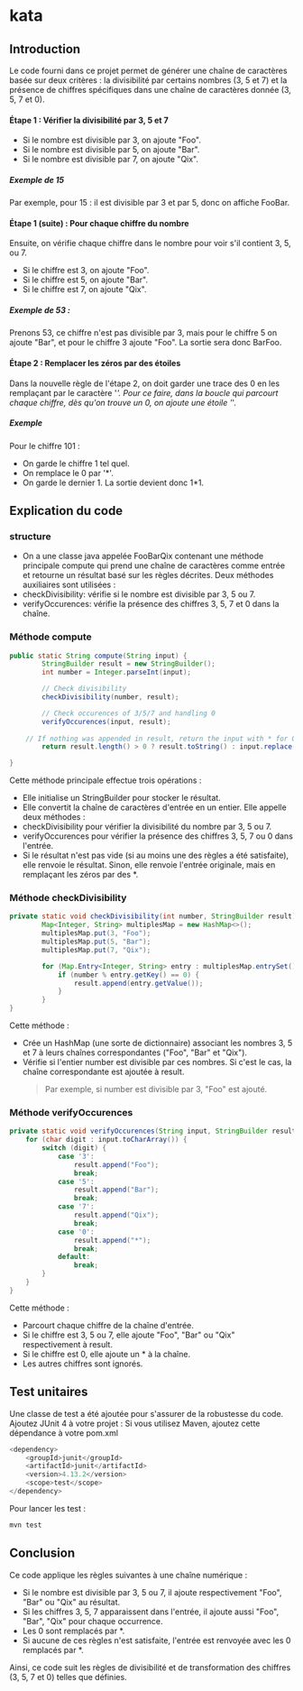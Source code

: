 # kata

## Introduction 
Le code fourni dans ce projet permet de générer une chaîne de caractères basée sur deux critères : la divisibilité par certains nombres (3, 5 et 7) et la présence de chiffres spécifiques dans une chaîne de caractères donnée (3, 5, 7 et 0).

#### Étape 1 : Vérifier la divisibilité par 3, 5 et 7
- Si le nombre est divisible par 3, on ajoute "Foo".
- Si le nombre est divisible par 5, on ajoute "Bar".
- Si le nombre est divisible par 7, on ajoute "Qix".

##### Exemple de 15
Par exemple, pour 15 : il est divisible par 3 et par 5, donc on affiche FooBar.

#### Étape 1 (suite) : Pour chaque chiffre du nombre
Ensuite, on vérifie chaque chiffre dans le nombre pour voir s'il contient 3, 5, ou 7.

- Si le chiffre est 3, on ajoute "Foo".
- Si le chiffre est 5, on ajoute "Bar".
- Si le chiffre est 7, on ajoute "Qix".

##### Exemple de 53 :

Prenons 53, ce chiffre n'est pas divisible par 3, mais pour le chiffre 5 on ajoute "Bar", et pour le chiffre 3 ajoute "Foo". La sortie sera donc BarFoo.

#### Étape 2 : Remplacer les zéros par des étoiles
Dans la nouvelle règle de l'étape 2, on doit garder une trace des 0 en les remplaçant par le caractère '*'. Pour ce faire, dans la boucle qui parcourt chaque chiffre, dès qu'on trouve un 0, on ajoute une étoile '*'.

##### Exemple
Pour le chiffre 101 :
- On garde le chiffre 1 tel quel.
- On remplace le 0 par '*'.
- On garde le dernier 1. La sortie devient donc 1*1.

## Explication du code
### structure 
- On a une classe java appelée FooBarQix contenant une méthode principale compute qui prend une chaîne de caractères comme entrée et retourne un résultat basé sur les règles décrites.
Deux méthodes auxiliaires sont utilisées :
- checkDivisibility: vérifie si le nombre est divisible par 3, 5 ou 7.
- verifyOccurences: vérifie la présence des chiffres 3, 5, 7 et 0 dans la chaîne.

###  Méthode compute

```java
public static String compute(String input) {
        StringBuilder result = new StringBuilder();
        int number = Integer.parseInt(input);

        // Check divisibility
        checkDivisibility(number, result);

        // Check occurences of 3/5/7 and handling 0
        verifyOccurences(input, result);
		
	// If nothing was appended in result, return the input with * for 0
        return result.length() > 0 ? result.toString() : input.replace('0', '*');

}
```
Cette méthode principale effectue trois opérations :

- Elle initialise un StringBuilder pour stocker le résultat.
- Elle convertit la chaîne de caractères d'entrée en un entier.
Elle appelle deux méthodes :
- checkDivisibility pour vérifier la divisibilité du nombre par 3, 5 ou 7.
- verifyOccurences pour vérifier la présence des chiffres 3, 5, 7 ou 0 dans l'entrée.
- Si le résultat n'est pas vide (si au moins une des règles a été satisfaite), elle renvoie le résultat. Sinon, elle renvoie l'entrée originale, mais en remplaçant les zéros par des *.

###  Méthode checkDivisibility

```java
private static void checkDivisibility(int number, StringBuilder result) {
        Map<Integer, String> multiplesMap = new HashMap<>();
        multiplesMap.put(3, "Foo");
        multiplesMap.put(5, "Bar");
        multiplesMap.put(7, "Qix");

        for (Map.Entry<Integer, String> entry : multiplesMap.entrySet()) {
            if (number % entry.getKey() == 0) {
                result.append(entry.getValue());
            }
        }
}
```

Cette méthode :

- Crée un HashMap (une sorte de dictionnaire) associant les nombres 3, 5 et 7 à leurs chaînes correspondantes ("Foo", "Bar" et "Qix").
- Vérifie si l'entier number est divisible par ces nombres. Si c'est le cas, la chaîne correspondante est ajoutée à result.
   > Par exemple, si number est divisible par 3, "Foo" est ajouté.

### Méthode verifyOccurences

```java
private static void verifyOccurences(String input, StringBuilder result) {
    for (char digit : input.toCharArray()) {
        switch (digit) {
            case '3':
                result.append("Foo");
                break;
            case '5':
                result.append("Bar");
                break;
            case '7':
                result.append("Qix");
                break;
            case '0':
                result.append("*");
                break;
            default:
                break;
        }
    }
}
```
Cette méthode :

- Parcourt chaque chiffre de la chaîne d'entrée.
- Si le chiffre est 3, 5 ou 7, elle ajoute "Foo", "Bar" ou "Qix" respectivement à result.
- Si le chiffre est 0, elle ajoute un * à la chaîne.
- Les autres chiffres sont ignorés.


## Test unitaires 
Une classe de test a été ajoutée pour s'assurer de la robustesse du code. Ajoutez JUnit 4 à votre projet : Si vous utilisez Maven, ajoutez cette dépendance à votre pom.xml
```java
<dependency>
    <groupId>junit</groupId>
    <artifactId>junit</artifactId>
    <version>4.13.2</version>
    <scope>test</scope>
</dependency>
```
Pour lancer les test : 
```java
mvn test
```

## Conclusion
Ce code applique les règles suivantes à une chaîne numérique :

- Si le nombre est divisible par 3, 5 ou 7, il ajoute respectivement "Foo", "Bar" ou "Qix" au résultat.
- Si les chiffres 3, 5, 7 apparaissent dans l'entrée, il ajoute aussi "Foo", "Bar", "Qix" pour chaque occurrence.
- Les 0 sont remplacés par *.
- Si aucune de ces règles n'est satisfaite, l'entrée est renvoyée avec les 0 remplacés par *.

Ainsi, ce code suit les règles de divisibilité et de transformation des chiffres (3, 5, 7 et 0) telles que définies.